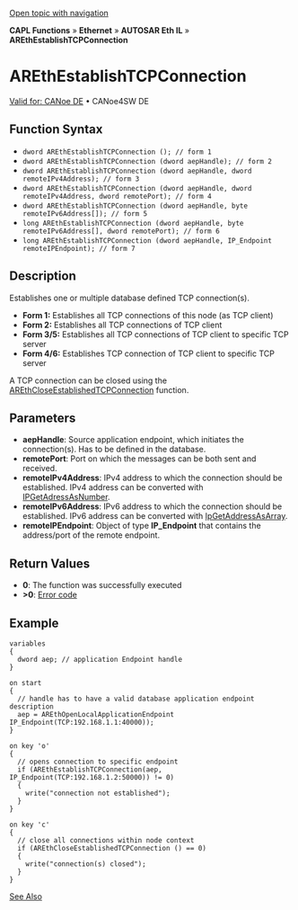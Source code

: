 [Open topic with navigation](../../../../../../CANoeDEFamily.htm#Topics/CAPLFunctions/IP/AUTOSARethIL/Functions/CAPLfunctionAREthEstablishTCPConnection.md)

**CAPL Functions** » **Ethernet** » **AUTOSAR Eth IL** » **AREthEstablishTCPConnection**

# AREthEstablishTCPConnection

[Valid for: CANoe DE](../../../../Shared/FeatureAvailability.md) • CANoe4SW DE

## Function Syntax

- `dword AREthEstablishTCPConnection (); // form 1`
- `dword AREthEstablishTCPConnection (dword aepHandle); // form 2`
- `dword AREthEstablishTCPConnection (dword aepHandle, dword remoteIPv4Address); // form 3`
- `dword AREthEstablishTCPConnection (dword aepHandle, dword remoteIPv4Address, dword remotePort); // form 4`
- `dword AREthEstablishTCPConnection (dword aepHandle, byte remoteIPv6Address[]); // form 5`
- `long AREthEstablishTCPConnection (dword aepHandle, byte remoteIPv6Address[], dword remotePort); // form 6`
- `long AREthEstablishTCPConnection (dword aepHandle, IP_Endpoint remoteIPEndpoint); // form 7`

## Description

Establishes one or multiple database defined TCP connection(s).

- **Form 1:** Establishes all TCP connections of this node (as TCP client)
- **Form 2:** Establishes all TCP connections of TCP client
- **Form 3/5:** Establishes all TCP connections of TCP client to specific TCP server
- **Form 4/6:** Establishes TCP connection of TCP client to specific TCP server

A TCP connection can be closed using the [AREthCloseEstablishedTCPConnection](CAPLfunctionAREthCloseEstablishedTCPConnection.md) function.

## Parameters

- **aepHandle**: Source application endpoint, which initiates the connection(s). Has to be defined in the database.
- **remotePort**: Port on which the messages can be both sent and received.
- **remoteIPv4Address**: IPv4 address to which the connection should be established. IPv4 address can be converted with [IPGetAdressAsNumber](../../../TCPIPAPI/Functions/CAPLfunctionIPGetAddressAsNumber.md).
- **remoteIPv6Address**: IPv6 address to which the connection should be established. IPv6 address can be converted with [IpGetAddressAsArray](../../../TCPIPAPI/Functions/CAPLfunctionIPGetAddressAsArray.md).
- **remoteIPEndpoint**: Object of type **IP_Endpoint** that contains the address/port of the remote endpoint.

## Return Values

- **0**: The function was successfully executed
- **>0**: [Error code](../CAPLfunctionsAREthILErrorCodes.md)

## Example

```plaintext
variables
{
  dword aep; // application Endpoint handle
}

on start
{
  // handle has to have a valid database application endpoint description
  aep = AREthOpenLocalApplicationEndpoint IP_Endpoint(TCP:192.168.1.1:40000));
}

on key 'o'
{ 
  // opens connection to specific endpoint
  if (AREthEstablishTCPConnection(aep, IP_Endpoint(TCP:192.168.1.2:50000)) != 0)
  {
    write("connection not established");
  }
}

on key 'c'
{
  // close all connections within node context
  if (AREthCloseEstablishedTCPConnection () == 0)
  {
    write("connection(s) closed");
  }
}
```

[See Also](javascript:void(0);)
